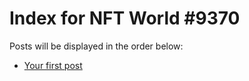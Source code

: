 # Index for NFT World #9370
Posts will be displayed in the order below:

- [Your first post](./001-first.md)

